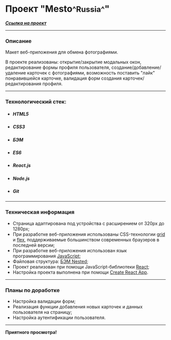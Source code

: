 # Проект "Mesto<font size = 5>^Russia^</font>"

**_[Cсылка на проект](https://loner789.github.io/mesto-react/)_**

---

### Описание

Макет веб-приложения для обмена фотографиями.

В проекте реализованы: открытие/закрытие модальных окон, редактирование формы профиля пользователя, создание/добавление/удаление карточек с фотографиями, возможность поставить "лайк" понравившейся карточке, валидация форм создания карточек/редактирования профиля.

---
### Технологический стек:
* ##### HTML5
* ##### CSS3
* ##### БЭМ
* ##### ES6
* ##### React.js
* ##### Node.js
* ##### Git
---

### Техническая информация

- Страница адаптирована под устройства с расширением от 320px до 1280px;
- При разработке веб-приложения использованы CSS-технологии [grid](https://developer.mozilla.org/ru/docs/Web/CSS/CSS_Grid_Layout/Basic_Concepts_of_Grid_Layout) и [flex](https://developer.mozilla.org/ru/docs/Learn/CSS/CSS_layout/Flexbox), поддерживаемые большинством современных браузеров в последней версии;
- При разработке веб-приложения использован язык программирования [JavaScript](https://ru.wikipedia.org/wiki/JavaScript);
- Файловая структура: [БЭМ Nested](https://ru.bem.info/methodology/filestructure/#nested);
- Проект реализован при помощи JavaScript-библиотеки [React](https://reactjs.org/);
- Настройка проекта выполнена при помощи [Create React App](https://reactdev.ru/libs/cra/).

---

### Планы по доработке
- Настройка валидации форм;
- Реализация функции добавления новых карточек и данных пользователя на страницу;
- Настройка аутентификации пользователя.

---

**Приятного просмотра!**
